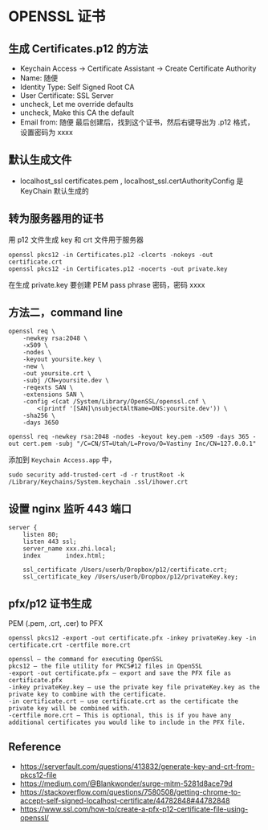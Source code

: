 # OPENSSL 证书

## 生成 Certificates.p12 的方法
- Keychain Access -> Certificate Assistant -> Create Certificate Authority
- Name: 随便
- Identity Type: Self Signed Root CA
- User Certificate: SSL Server
- uncheck, Let me override defaults
- uncheck, Make this CA the default
- Email from: 随便
最后创建后，找到这个证书，然后右键导出为 .p12 格式，设置密码为 xxxx


## 默认生成文件
- localhost_ssl certificates.pem , localhost_ssl.certAuthorityConfig 是 KeyChain 默认生成的


## 转为服务器用的证书
用 p12 文件生成 key 和 crt 文件用于服务器
```
openssl pkcs12 -in Certificates.p12 -clcerts -nokeys -out certificate.crt
openssl pkcs12 -in Certificates.p12 -nocerts -out private.key
```
在生成 private.key 要创建 PEM pass phrase 密码，密码 xxxx

## 方法二，command line
```
openssl req \
    -newkey rsa:2048 \
    -x509 \
    -nodes \
    -keyout yoursite.key \
    -new \
    -out yoursite.crt \
    -subj /CN=yoursite.dev \
    -reqexts SAN \
    -extensions SAN \
    -config <(cat /System/Library/OpenSSL/openssl.cnf \
        <(printf '[SAN]\nsubjectAltName=DNS:yoursite.dev')) \
    -sha256 \
    -days 3650
```

```
openssl req -newkey rsa:2048 -nodes -keyout key.pem -x509 -days 365 -out cert.pem -subj "/C=CN/ST=Utah/L=Provo/O=Vastiny Inc/CN=127.0.0.1"
```

添加到 `Keychain Access.app` 中，
```
sudo security add-trusted-cert -d -r trustRoot -k /Library/Keychains/System.keychain .ssl/ihower.crt
```


## 设置 nginx 监听 443 端口
```
server {
    listen 80;
    listen 443 ssl;
    server_name xxx.zhi.local;
    index       index.html;

    ssl_certificate /Users/userb/Dropbox/p12/certificate.crt;
    ssl_certificate_key /Users/userb/Dropbox/p12/privateKey.key;
```

## pfx/p12 证书生成
PEM (.pem, .crt, .cer) to PFX

```
openssl pkcs12 -export -out certificate.pfx -inkey privateKey.key -in certificate.crt -certfile more.crt

openssl – the command for executing OpenSSL
pkcs12 – the file utility for PKCS#12 files in OpenSSL
-export -out certificate.pfx – export and save the PFX file as certificate.pfx
-inkey privateKey.key – use the private key file privateKey.key as the private key to combine with the certificate.
-in certificate.crt – use certificate.crt as the certificate the private key will be combined with.
-certfile more.crt – This is optional, this is if you have any additional certificates you would like to include in the PFX file.
```

## Reference
- https://serverfault.com/questions/413832/generate-key-and-crt-from-pkcs12-file
- https://medium.com/@Blankwonder/surge-mitm-5281d8ace79d
- https://stackoverflow.com/questions/7580508/getting-chrome-to-accept-self-signed-localhost-certificate/44782848#44782848
- https://www.ssl.com/how-to/create-a-pfx-p12-certificate-file-using-openssl/
